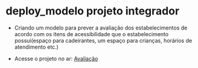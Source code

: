 # deploy_modelo projeto integrador 

* Criando um modelo para  prever a avaliação dos estabelecimentos de acordo com os itens de acessibilidade que o estabelecimento possui(espaço para cadeirantes, um espaço para crianças, horários de atendimento etc.)

* Acesse o projeto no ar:
<a href=https://share.streamlit.io/patricia7sp/deploy_modelo/main/app_avaliacao.py >Avaliação</a>
